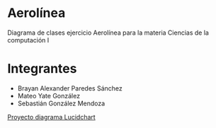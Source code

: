 # Aerolínea
Diagrama de clases ejercicio Aerolínea para la materia Ciencias de la computación I

# Integrantes

* Brayan Alexander Paredes Sánchez  
* Mateo Yate González  
* Sebastián González Mendoza  

[Proyecto diagrama Lucidchart](https://www.lucidchart.com/invitations/accept/0533c55b-461e-4816-bcff-2ec7706a35ee)
